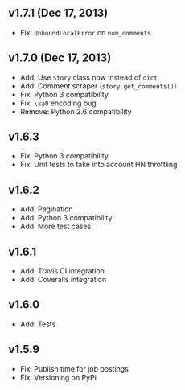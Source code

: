 ## v1.7.1 (Dec 17, 2013)

- Fix: `UnboundLocalError` on `num_comments`

## v1.7.0 (Dec 17, 2013)

- Add: Use `Story` class now instead of `dict`
- Add: Comment scraper (`story.get_comments()`)
- Fix: Python 3 compatibility
- Fix: `\xa0` encoding bug
- Remove: Python 2.6 compatibility

## v1.6.3

- Fix: Python 3 compatibility
- Fix: Unit tests to take into account HN throttling

## v1.6.2

- Add: Pagination
- Add: Python 3 compatibility
- Add: More test cases

## v1.6.1

- Add: Travis CI integration
- Add: Coveralls integration

## v1.6.0

- Add: Tests

## v1.5.9

- Fix: Publish time for job postings
- Fix: Versioning on PyPi
